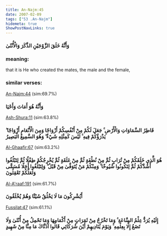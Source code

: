 ```yaml
---
title: An-Najm:45
date: 2007-02-09
tags: ["53 .An-Najm"]
hidemeta: true 
ShowPostNavLinks: true 
---
```

### وَأَنَّهُ خَلَقَ الزَّوْجَيْنِ الذَّكَرَ وَالْأُنْثَىٰ
### meaning: 
that it is He who created the mates, the male and the female,
### similar verses: 

[An-Najm:44](/53/44) (sim:69.7%)

### وَأَنَّهُ هُوَ أَمَاتَ وَأَحْيَا

[Ash-Shura:11](/42/11) (sim:63.8%)

### فَاطِرُ السَّمَاوَاتِ وَالْأَرْضِ ۚ جَعَلَ لَكُمْ مِنْ أَنْفُسِكُمْ أَزْوَاجًا وَمِنَ الْأَنْعَامِ أَزْوَاجًا ۖ يَذْرَؤُكُمْ فِيهِ ۚ لَيْسَ كَمِثْلِهِ شَيْءٌ ۖ وَهُوَ السَّمِيعُ الْبَصِيرُ

[Al-Ghaafir:67](/40/67) (sim:63.2%)

### هُوَ الَّذِي خَلَقَكُمْ مِنْ تُرَابٍ ثُمَّ مِنْ نُطْفَةٍ ثُمَّ مِنْ عَلَقَةٍ ثُمَّ يُخْرِجُكُمْ طِفْلًا ثُمَّ لِتَبْلُغُوا أَشُدَّكُمْ ثُمَّ لِتَكُونُوا شُيُوخًا ۚ وَمِنْكُمْ مَنْ يُتَوَفَّىٰ مِنْ قَبْلُ ۖ وَلِتَبْلُغُوا أَجَلًا مُسَمًّى وَلَعَلَّكُمْ تَعْقِلُونَ

[Al-A'raaf:191](/7/191) (sim:61.7%)

### أَيُشْرِكُونَ مَا لَا يَخْلُقُ شَيْئًا وَهُمْ يُخْلَقُونَ

[Fussilat:47](/41/47) (sim:61.1%)

### إِلَيْهِ يُرَدُّ عِلْمُ السَّاعَةِ ۚ وَمَا تَخْرُجُ مِنْ ثَمَرَاتٍ مِنْ أَكْمَامِهَا وَمَا تَحْمِلُ مِنْ أُنْثَىٰ وَلَا تَضَعُ إِلَّا بِعِلْمِهِ ۚ وَيَوْمَ يُنَادِيهِمْ أَيْنَ شُرَكَائِي قَالُوا آذَنَّاكَ مَا مِنَّا مِنْ شَهِيدٍ
